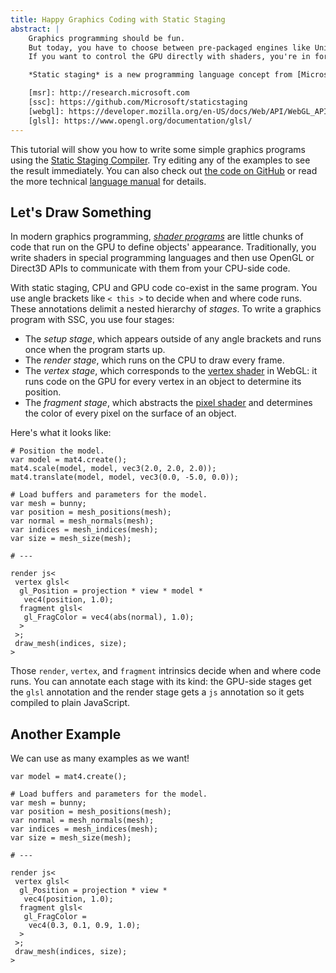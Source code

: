 ```yaml
---
title: Happy Graphics Coding with Static Staging
abstract: |
    Graphics programming should be fun.
    But today, you have to choose between pre-packaged engines like Unity and low-level, nitty-gritty APIs like OpenGL and Direct3D.
    If you want to control the GPU directly with shaders, you're in for a steep learning curve.

    *Static staging* is a new programming language concept from [Microsoft Research][msr] that makes it easy to program across the CPU--GPU boundary. The [Static Staging Compiler][ssc] is an open-source prorotype compiler that generates [WebGL][] and [GLSL][] code from a single program with *staging annotations*.

    [msr]: http://research.microsoft.com
    [ssc]: https://github.com/Microsoft/staticstaging
    [webgl]: https://developer.mozilla.org/en-US/docs/Web/API/WebGL_API
    [glsl]: https://www.opengl.org/documentation/glsl/
---
```

This tutorial will show you how to write some simple graphics programs using the [Static Staging Compiler][ssc].
Try editing any of the examples to see the result immediately.
You can also check out [the code on GitHub][ssc] or read the more technical [language manual][docs] for details.

[ssc]: https://github.com/Microsoft/staticstaging
[docs]: http://microsoft.github.io/staticstaging/docs/

## Let's Draw Something

In modern graphics programming, [*shader programs*][shader] are little chunks of code that run on the GPU to define objects' appearance.
Traditionally, you write shaders in special programming languages and then use OpenGL or Direct3D APIs to communicate with them from your CPU-side code.

With static staging, CPU and GPU code co-exist in the same program.
You use angle brackets like `< this >` to decide when and where code runs.
These annotations delimit a nested hierarchy of *stages*.
To write a graphics program with SSC, you use four stages:

* The *setup stage*, which appears outside of any angle brackets and runs once when the program starts up.
* The *render stage*, which runs on the CPU to draw every frame.
* The *vertex stage*, which corresponds to the [vertex shader][vtx] in WebGL: it runs code on the GPU for every vertex in an object to determine its position.
* The *fragment stage*, which abstracts the [pixel shader][frag] and determines the color of every pixel on the surface of an object.

[shader]: https://en.wikipedia.org/wiki/Shader
[vtx]: https://www.opengl.org/wiki/Vertex_Shader
[frag]: https://www.opengl.org/wiki/Fragment_Shader

Here's what it looks like:

    # Position the model.
    var model = mat4.create();
    mat4.scale(model, model, vec3(2.0, 2.0, 2.0));
    mat4.translate(model, model, vec3(0.0, -5.0, 0.0));

    # Load buffers and parameters for the model.
    var mesh = bunny;
    var position = mesh_positions(mesh);
    var normal = mesh_normals(mesh);
    var indices = mesh_indices(mesh);
    var size = mesh_size(mesh);

    # ---

    render js<
     vertex glsl<
      gl_Position = projection * view * model *
       vec4(position, 1.0);
      fragment glsl<
       gl_FragColor = vec4(abs(normal), 1.0);
      >
     >;
     draw_mesh(indices, size);
    >

Those `render`, `vertex`, and `fragment` intrinsics decide when and where code runs.
You can annotate each stage with its kind: the GPU-side stages get the `glsl` annotation and the render stage gets a `js` annotation so it gets compiled to plain JavaScript.

## Another Example

We can use as many examples as we want!

    var model = mat4.create();

    # Load buffers and parameters for the model.
    var mesh = bunny;
    var position = mesh_positions(mesh);
    var normal = mesh_normals(mesh);
    var indices = mesh_indices(mesh);
    var size = mesh_size(mesh);

    # ---

    render js<
     vertex glsl<
      gl_Position = projection * view *
       vec4(position, 1.0);
      fragment glsl<
       gl_FragColor =
        vec4(0.3, 0.1, 0.9, 1.0);
      >
     >;
     draw_mesh(indices, size);
    >
